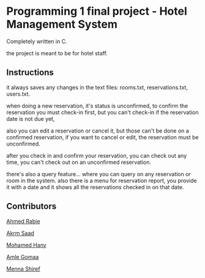 # Programming 1 final project - Hotel Management System

Completely written in C.

the project is meant to be for hotel staff.

## Instructions
it always saves any changes in the text files: rooms.txt, reservations.txt, users.txt.

when doing a new reservation, it's status is unconfirmed, to confirm the reservation you must check-in first, but you can't check-in if the reservation date is not due yet,

also you can edit a reservation or cancel it, but those can't be done on a confirmed reservation, if you want to cancel or edit, the reservation must be unconfirmed.

after you check in and confirm your reservation, you can check out any time, you can't check out on an unconfirmed reservation.

there's also a query feature... where you can query on any reservation or room in the system.
also there is a menu for reservation report, you provide it with a date and it shows all the reservations checked in on that date.

## Contributors
[Ahmed Rabie](https://github.com/JustAhmedRabie)

[Akrm Saad](https://github.com/kengit1)

[Mohamed Hany](https://github.com/mohany606)

[Amle Gomaa](https://github.com/AmleGomaa)

[Menna Shiref](https://github.com/mennashiref)
